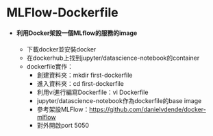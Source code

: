 # MLFlow-Dockerfile

* #### 利用Docker架設一個MLflow的服務的image ####
  * 下載docker並安裝docker
  * 在dockerhub上找到jupyter/datascience-notebook的container
  * dockerfile實作：
    *  創建資料夾：mkdir first-dockerfile
    *  進入資料夾：cd first-dockerfile
    *  利用vi進行編寫Dockerfile：vi Dockerfile
    *  jupyter/datascience-notebook作為dockerfile的base image
    *  參考架設MLFlow：https://github.com/danielvdende/docker-mlflow
    *  對外開啟port 5050
